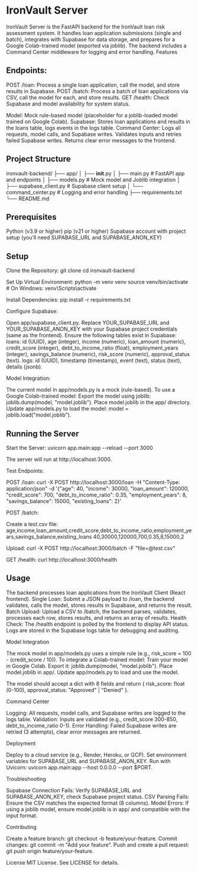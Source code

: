 # IronVault Server
IronVault Server is the FastAPI backend for the IronVault loan risk assessment system. It handles loan application submissions (single and batch), integrates with Supabase for data storage, and prepares for a Google Colab-trained model (exported via joblib). The backend includes a Command Center middleware for logging and error handling.
Features

## Endpoints:
POST /loan: Process a single loan application, call the model, and store results in Supabase.
POST /batch: Process a batch of loan applications via CSV, call the model for each, and store results.
GET /health: Check Supabase and model availability for system status.


Model: Mock rule-based model (placeholder for a joblib-loaded model trained on Google Colab).
Supabase: Stores loan applications and results in the loans table, logs events in the logs table.
Command Center:
Logs all requests, model calls, and Supabase writes.
Validates inputs and retries failed Supabase writes.
Returns clear error messages to the frontend.



## Project Structure
ironvault-backend/
├── app/
│   ├── __init__.py
│   ├── main.py           # FastAPI app and endpoints
│   ├── models.py         # Mock model and Joblib integration
│   ├── supabase_client.py # Supabase client setup
│   └── command_center.py # Logging and error handling
├── requirements.txt
└── README.md

## Prerequisites

Python (v3.9 or higher)
pip (v21 or higher)
Supabase account with project setup (you’ll need SUPABASE_URL and SUPABASE_ANON_KEY)

## Setup

Clone the Repository:
git clone <server-repo-url>
cd ironvault-backend


Set Up Virtual Environment:
python -m venv venv
source venv/bin/activate  # On Windows: venv\Scripts\activate


Install Dependencies:
pip install -r requirements.txt


Configure Supabase:

Open app/supabase_client.py.
Replace YOUR_SUPABASE_URL and YOUR_SUPABASE_ANON_KEY with your Supabase project credentials (same as the frontend).
Ensure the following tables exist in Supabase:
loans: id (UUID), age (integer), income (numeric), loan_amount (numeric), credit_score (integer), debt_to_income_ratio (float), employment_years (integer), savings_balance (numeric), risk_score (numeric), approval_status (text).
logs: id (UUID), timestamp (timestamp), event (text), status (text), details (jsonb).




Model Integration:

The current model in app/models.py is a mock (rule-based).
To use a Google Colab-trained model:
Export the model using joblib: joblib.dump(model, "model.joblib").
Place model.joblib in the app/ directory.
Update app/models.py to load the model: model = joblib.load("model.joblib").





## Running the Server

Start the Server:
uvicorn app.main:app --reload --port 3000

The server will run at http://localhost:3000.

Test Endpoints:

POST /loan:
curl -X POST http://localhost:3000/loan -H "Content-Type: application/json" -d '{"age": 40, "income": 30000, "loan_amount": 120000, "credit_score": 700, "debt_to_income_ratio": 0.35, "employment_years": 8, "savings_balance": 15000, "existing_loans": 2}'


POST /batch:

Create a test.csv file:
age,income,loan_amount,credit_score,debt_to_income_ratio,employment_years,savings_balance,existing_loans
40,30000,120000,700,0.35,8,15000,2


Upload:
curl -X POST http://localhost:3000/batch -F "file=@test.csv"




GET /health:
curl http://localhost:3000/health





## Usage

The backend processes loan applications from the IronVault Client (React frontend).
Single Loan: Submit a JSON payload to /loan, the backend validates, calls the model, stores results in Supabase, and returns the result.
Batch Upload: Upload a CSV to /batch, the backend parses, validates, processes each row, stores results, and returns an array of results.
Health Check: The /health endpoint is polled by the frontend to display API status.
Logs are stored in the Supabase logs table for debugging and auditing.

Model Integration

The mock model in app/models.py uses a simple rule (e.g., risk_score = 100 - (credit_score / 10)).
To integrate a Colab-trained model:
Train your model in Google Colab.
Export it: joblib.dump(model, "model.joblib").
Place model.joblib in app/.
Update app/models.py to load and use the model.


The model should accept a dict with 8 fields and return { risk_score: float (0-100), approval_status: "Approved" | "Denied" }.

Command Center

Logging: All requests, model calls, and Supabase writes are logged to the logs table.
Validation: Inputs are validated (e.g., credit_score 300-850, debt_to_income_ratio 0-1).
Error Handling: Failed Supabase writes are retried (3 attempts), clear error messages are returned.

Deployment

Deploy to a cloud service (e.g., Render, Heroku, or GCP).
Set environment variables for SUPABASE_URL and SUPABASE_ANON_KEY.
Run with Uvicorn: uvicorn app.main:app --host 0.0.0.0 --port $PORT.

Troubleshooting

Supabase Connection Fails: Verify SUPABASE_URL and SUPABASE_ANON_KEY, check Supabase project status.
CSV Parsing Fails: Ensure the CSV matches the expected format (8 columns).
Model Errors: If using a joblib model, ensure model.joblib is in app/ and compatible with the input format.

Contributing

Create a feature branch: git checkout -b feature/your-feature.
Commit changes: git commit -m "Add your feature".
Push and create a pull request: git push origin feature/your-feature.

License
MIT License. See LICENSE for details.

